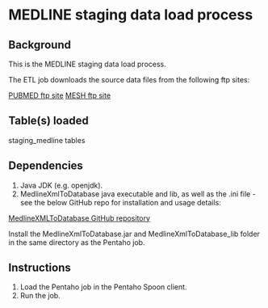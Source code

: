 MEDLINE staging data load process
===================================

Background
----------
This is the MEDLINE staging data load process.

The ETL job downloads the source data files from the following ftp sites:


[PUBMED ftp site](ftp://ftp.ncbi.nlm.gov/pubmed)
[MESH ftp site](ftp://nlmpubs.nlm.nih.gov)

Table(s) loaded
---------------
staging_medline tables

Dependencies
------------
1. Java JDK (e.g. openjdk).
2. MedlineXmlToDatabase java executable and lib, as well as the .ini file - see the below GitHub repo for installation and usage details:

[MedlineXMLToDatabase GitHub repository](https://github.com/OHDSI/MedlineXmlToDatabase)

Install the MedlineXmlToDatabase.jar and MedlineXmlToDatabase_lib folder in the same directory as the Pentaho job.

Instructions
------------
1. Load the Pentaho job in the Pentaho Spoon client.
2. Run the job.



